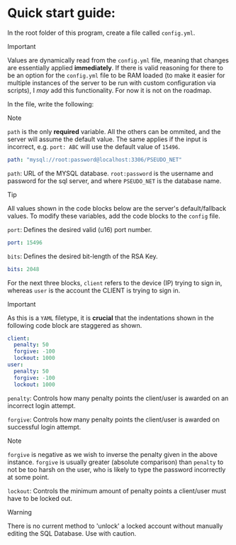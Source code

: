 # Quick start guide:
In the root folder of this program, create a file called `config.yml`.
> [!IMPORTANT]
> Values are dynamically read from the `config.yml` file, meaning that changes are essentially applied **immediately**. If there is valid reasoning for there to be an option for the `config.yml` file to be RAM loaded (to make it easier for multiple instances of the server to be run with custom configuration via scripts), I *may* add this functionality. For now it is not on the roadmap.

In the file, write the following:
> [!NOTE]
> `path` is the only **required** variable. All the others can be ommited, and the server will assume the default value. The same applies if the input is incorrect, e.g. `port: ABC` will use the default value of `15496`.
```yaml
path: "mysql://root:password@localhost:3306/PSEUDO_NET"
```
`path`: URL of the MYSQL database. `root:password` is the username and password for the sql server, and where `PSEUDO_NET` is the database name.

> [!TIP]
> All values shown in the code blocks below are the server's default/fallback values. To modify these variables, add the code blocks to the `config` file.

`port`: Defines the desired valid (u16) port number.
```yaml
port: 15496
```

`bits`: Defines the desired bit-length of the RSA Key.
```yaml
bits: 2048
```

For the next three blocks, `client` refers to the device (IP) trying to sign in, whereas `user` is the account the CLIENT is trying to sign in.
> [!IMPORTANT]
> As this is a `YAML` filetype, it is **crucial** that the indentations shown in the following code block are staggered as shown.
```yaml
client:
  penalty: 50
  forgive: -100
  lockout: 1000
user:
  penalty: 50
  forgive: -100
  lockout: 1000
```
`penalty`: Controls how many penalty points the client/user is awarded on an incorrect login attempt.

`forgive`: Controls how many penalty points the client/user is awarded on successful login attempt.

> [!NOTE]
> `forgive` is negative as we wish to inverse the penalty given in the above instance. `forgive` is usually greater (absolute comparison) than `penalty` to not be too harsh on the user, who is likely to type the password incorrectly at some point. 

`lockout`: Controls the minimum amount of penalty points a client/user must have to be locked out.

> [!WARNING]
> There is no current method to 'unlock' a locked account without manually editing the SQL Database. Use with caution.
